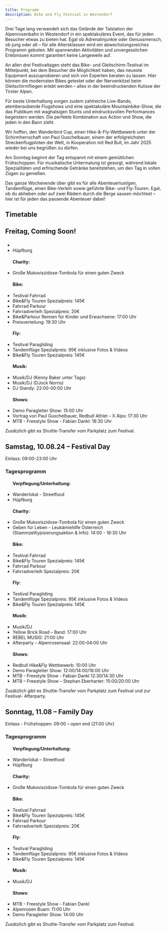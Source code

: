 ```yaml
---
title: Programm
description: Bike and Fly Festival in Westendorf
---
```


Drei Tage lang verwandelt sich das Gelände der Talstation der Alpenrosenbahn in Westendorf in ein spektakuläres Event, das für jeden Besucher etwas zu bieten hat. Egal ob Adrenalinjunkie oder Genussmensch, ob jung oder alt – für alle Altersklassen wird ein abwechslungsreiches Programm geboten. Mit spannenden Aktivitäten und unvergesslichen Erlebnissen kommt garantiert keine Langeweile auf.

An allen drei Festivaltagen steht das Bike- und Gleitschirm-Testival im Mittelpunkt, bei dem Besucher die Möglichkeit haben, das neueste Equipment auszuprobieren und sich von Experten beraten zu lassen. Hier können die modernsten Bikes getestet oder der Nervenkitzel beim Gleitschirmfliegen erlebt werden – alles in der beeindruckenden Kulisse der Tiroler Alpen.

Für beste Unterhaltung sorgen zudem zahlreiche Live-Bands, atemberaubende Flugshows und eine spektakuläre Mountainbike-Show, die das Publikum mit waghalsigen Stunts und eindrucksvollen Performances begeistern werden. Die perfekte Kombination aus Action und Show, die jeden in den Bann zieht.

Wir hoffen, den Wanderbird Cup, einen Hike-&-Fly-Wettbewerb unter der Schirmherrschaft von Paul Guschelbauer, einem der erfolgreichsten Streckenflugpiloten der Welt, in Kooperation mit Red Bull, im Jahr 2025 wieder bei uns begrüßen zu dürfen.

Am Sonntag beginnt der Tag entspannt mit einem gemütlichen Frühschoppen. Für musikalische Untermalung ist gesorgt, während lokale Spezialitäten und erfrischende Getränke bereitstehen, um den Tag in vollen Zügen zu genießen.

Das ganze Wochenende über gibt es für alle Abenteuerlustigen, Tandemflüge, einen Bike-Verleih sowie geführte Bike- und Fly-Touren. Egal, ob du abheben oder auf zwei Rädern durch die Berge sausen möchtest – hier ist für jeden das passende Abenteuer dabei!

## Timetable

<div class="grid md:grid-cols-3 gap-4 mb-10">
  <div class="bg-[#c2deba] shadow-md rounded-lg p-4">
    <h2>Freitag, Coming Soon!</h2>
    <p></p>
    <h3></h3>
    <ul>
      <h4></h4>
      <li></li>
      <li>Hüpfburg</li>
      <h4>Charity:</h4>
      <li>Große Mukoviszidose-Tombola für einen guten Zweck</li>
      <h4>Bike:</h4>
      <li>Testival Fahrrad</li>
      <li>Bike&Fly Touren Spezialpreis: 145€</li>
      <li>Fahrrad Parkour</li>
      <li>Fahrradverleih Spezialpreis: 20€</li>
      <li>Bike&Parkour Rennen für Kinder und Erwachsene: 17:00 Uhr</li>
      <li>Preisverteilung: 19:30 Uhr</li>
      <h4>Fly:</h4>
      <li>Testival Paragliding</li>
      <li>Tandemflüge Spezialpreis: 95€ inklusive Fotos & Videos</li>
      <li>Bike&Fly Touren Spezialpreis: 145€</li>
      <h4>Musik:</h4>
      <li>Musik/DJ (Kenny Baker unter Tags)</li>
      <li>Musik/DJ (DJock Norris)</li>
      <li>DJ Standy: 22:00-00:00 Uhr</li>
      <h4>Shows:</h4>
      <li>Demo Paragleiter Show: 15:00 Uhr</li>
      <li>Vortrag von Paul Guschelbauer, Redbull Athlet – X Alps: 17:30 Uhr</li>
      <li>MTB - Freestyle Show - Fabian Dankl: 18:30 Uhr</li>
    </ul>
    <p>Zusätzlich gibt es Shuttle-Transfer vom Parkplatz zum Festival.</p>
  </div>
  <div class="bg-[#b0def1] shadow-md rounded-lg p-4">
    <h2>Samstag, 10.08.24 – Festival Day</h2>
    <p>Einlass: 09:00-23:00 Uhr</p>
    <h3>Tagesprogramm</h3>
    <ul>
      <h4>Verpflegung/Unterhaltung:</h4>
      <li>Wanderlokal - Streetfood</li>
      <li>Hüpfburg</li>
      <h4>Charity:</h4>
      <li>Große Mukoviszidose-Tombola für einen guten Zweck</li>
      <li>Geben für Leben - Leukämiehilfe Österreich (Stammzelltypisierungsaktion & Info): 14:00 - 16:30 Uhr</li>
      <h4>Bike:</h4>
      <li>Testival Fahrrad</li>
      <li>Bike&Fly Touren Spezialpreis: 145€</li>
      <li>Fahrrad Parkour</li>
      <li>Fahrradverleih Spezialpreis: 20€</li>
      <h4>Fly:</h4>
      <li>Testival Paragliding</li>
      <li>Tandemflüge Spezialpreis: 95€ inklusive Fotos & Videos</li>
      <li>Bike&Fly Touren Spezialpreis: 145€</li>
      <h4>Musik:</h4>
      <li>Musik/DJ</li>
      <li>Yellow Brick Road – Band: 17:00 Uhr</li>
      <li>REBEL MUSIG: 21:00 Uhr</li>
      <li>Afterparty – Alpenrosensaal: 22:00-04:00 Uhr</li>
      <h4>Shows:</h4>
      <li>Redbull Hike&Fly Wettbewerb: 10:00 Uhr</li>
      <li>Demo Paragleiter Show: 12:00/14:00/16:00 Uhr</li>
      <li>MTB - Freestyle Show - Fabian Dankl 12:30/14:30 Uhr</li>
      <li>MTB – Freestyle Show – Stephan Eberharter: 15:00/20:00 Uhr</li>
      </ul>
    <p>Zusätzlich gibt es Shuttle-Transfer vom Parkplatz zum Festival und zur Festival- Afterparty.</p>
  </div>
  <div class="bg-[#c2deba] shadow-md rounded-lg p-4">
    <h2>Sonntag, 11.08 – Family Day</h2>
    <p>Einlass - Frühshoppen: 09:00 – open end (21:00 Uhr)</p>
    <h3>Tagesprogramm</h3>
    <ul>
      <h4>Verpflegung/Unterhaltung:</h4>
      <li>Wanderlokal – Streetfood</li>
      <li>Hüpfburg</li>
      <h4>Charity:</h4>
      <li>Große Mukoviszidose-Tombola für einen guten Zweck</li>
      <h4>Bike:</h4>
      <li>Testival Fahrrad</li>
      <li>Bike&Fly Touren Spezialpreis: 145€</li>
      <li>Fahrrad Parkour</li>
      <li>Fahrradverleih Spezialpreis: 20€</li>
      <h4>Fly:</h4>
      <li>Testival Paragliding</li>
      <li>Tandemflüge Spezialpreis: 95€ inklusive Fotos & Videos</li>
      <li>Bike&Fly Touren Spezialpreis: 145€</li>
      <h4>Musik:</h4>
      <li>Musik/DJ</li>
      <h4>Shows:</h4>
      <li>MTB - Freestyle Show - Fabian Dankl</li>
      <li>Alpenrosen Buam: 11:00 Uhr</li>
      <li>Demo Paragleiter Show: 14:00 Uhr</li>
    </ul>
    <p>Zusätzlich gibt es Shuttle-Transfer vom Parkplatz zum Festival.</p>
  </div>
</div>


<ContentImageGallery path="/media/programm/gallerie/"/>
